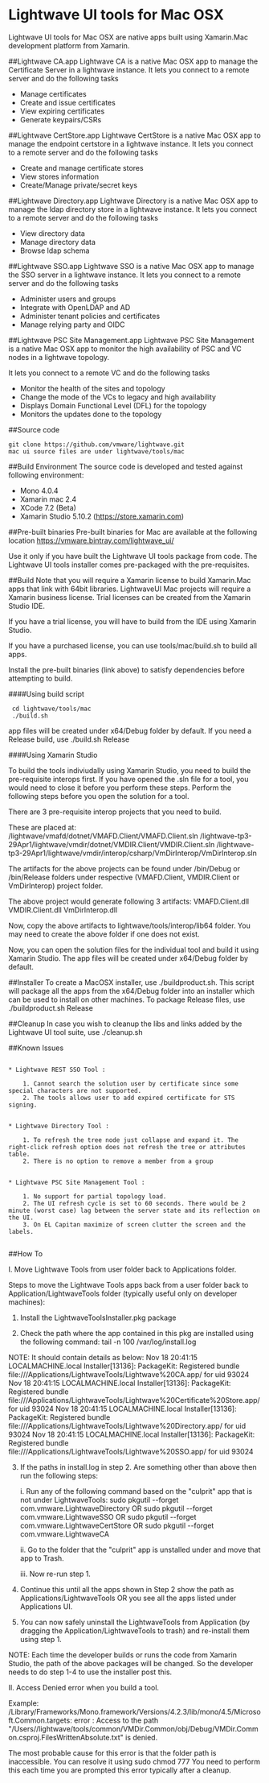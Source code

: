 # Lightwave UI tools for Mac OSX

Lightwave UI tools for Mac OSX are native apps built using Xamarin.Mac development platform from Xamarin.

##Lightwave CA.app
Lightwave CA is a native Mac OSX app to manage the Certificate Server in a lightwave instance.
It lets you connect to a remote server and do the following tasks

* Manage certificates
* Create and issue certificates
* View expiring certificates
* Generate keypairs/CSRs

##Lightwave CertStore.app
Lightwave CertStore is a native Mac OSX app to manage the endpoint certstore in a lightwave instance.
It lets you connect to a remote server and do the following tasks

* Create and manage certificate stores
* View stores information
* Create/Manage private/secret keys

##Lightwave Directory.app
Lightwave Directory is a native Mac OSX app to manage the ldap directory store in a lightwave instance.
It lets you connect to a remote server and do the following tasks

* View directory data
* Manage directory data
* Browse ldap schema

##Lightwave SSO.app
Lightwave SSO is a native Mac OSX app to manage the SSO server in a lightwave instance.
It lets you connect to a remote server and do the following tasks

* Administer users and groups
* Integrate with OpenLDAP and AD
* Administer tenant policies and certificates
* Manage relying party and OIDC

##Lightwave PSC Site Management.app
Lightwave PSC Site Management is a native Mac OSX app to monitor the high availability of PSC and 
VC nodes in a lightwave topology.

It lets you connect to a remote VC and do the following tasks

* Monitor the health of the sites and topology
* Change the mode of the VCs to legacy and high availability
* Displays Domain Functional Level (DFL) for the topology
* Monitors the updates done to the topology

##Source code
```
git clone https://github.com/vmware/lightwave.git
mac ui source files are under lightwave/tools/mac
```

##Build Environment
The source code is developed and tested against following environment:

* Mono 4.0.4
* Xamarin mac 2.4
* XCode 7.2 (Beta)
* Xamarin Studio 5.10.2 (https://store.xamarin.com)

##Pre-built binaries
Pre-built binaries for Mac are available at the following location
https://vmware.bintray.com/lightwave_ui/ 

Use it only if you have built the Lightwave UI tools package from code.
The Lightwave UI tools installer comes pre-packaged with the pre-requisites.

##Build
Note that you will require a Xamarin license to build Xamarin.Mac apps that link with 64bit libraries.
LightwaveUI Mac projects will require a Xamarin business license.
Trial licenses can be created from the Xamarin Studio IDE.

If you have a trial license, you will have to build from the IDE using Xamarin Studio.

If you have a purchased license, you can use tools/mac/build.sh to build all apps.

Install the pre-built binaries (link above) to satisfy dependencies before attempting to build.


####Using build script
```
 cd lightwave/tools/mac
 ./build.sh
```

app files will be created under x64/Debug folder by default. If you need a Release build, use ./build.sh Release

####Using Xamarin Studio

To build the tools indiviudally using Xamarin Studio, you need to build the pre-requisite interops first.
If you have opened the .sln file for a tool, you would need to close it before you perform these steps.
Perform the following steps before you open the solution for a tool.

There are 3 pre-requisite interop projects that you need to build. 

These are placed at:
/lightwave/vmafd/dotnet/VMAFD.Client/VMAFD.Client.sln
/lightwave-tp3-29Apr1/lightwave/vmdir/dotnet/VMDIR.Client/VMDIR.Client.sln
/lightwave-tp3-29Apr1/lightwave/vmdir/interop/csharp/VmDirInterop/VmDirInterop.sln

The artifacts for the above projects can be found under /bin/Debug or /bin/Release folders 
under respective (VMAFD.Client, VMDIR.Client or VmDirInterop) project folder.

The above project would generate following 3 artifacts:
VMAFD.Client.dll
VMDIR.Client.dll
VmDirInterop.dll

Now, copy the above artifacts to lightwave/tools/interop/lib64 folder.
You may need to create the above folder if one does not exist.

Now, you can open the solution files for the individual tool and build it using Xamarin Studio.
The app files will be created under x64/Debug folder by default.

##Installer
To create a MacOSX installer, use ./buildproduct.sh. This script will package all the apps 
from the x64/Debug folder into an installer which can be used to install on other machines. 
To package Release files, use ./buildproduct.sh Release 


##Cleanup
In case you wish to cleanup the libs and links added by the Lightwave UI tool suite, use ./cleanup.sh


##Known Issues

```

* Lightwave REST SSO Tool : 

	1. Cannot search the solution user by certificate since some special characters are not supported. 
	2. The tools allows user to add expired certificate for STS signing.


* Lightwave Directory Tool : 

	1. To refresh the tree node just collapse and expand it. The right-click refresh option does not refresh the tree or attributes table.
	2. There is no option to remove a member from a group


* Lightwave PSC Site Management Tool :  

	1. No support for partial topology load.
	2. The UI refresh cycle is set to 60 seconds. There would be 2 minute (worst case) lag between the server state and its reflection on the UI.
	3. On EL Capitan maximize of screen clutter the screen and the labels.
	
```

##How To

I. Move Lightwave Tools from user folder back to Applications folder.

Steps to move the Lightwave Tools apps back from a user folder back to
Application/LightwaveTools folder (typically useful only on developer
machines):

1. Install the LightwaveToolsInstaller.pkg package

2. Check the path where the app contained in this pkg are installed using
the following command:
tail -n 100 /var/log/install.log

NOTE: It should contain details as below:
Nov 18 20:41:15 LOCALMACHINE.local Installer[13136]: PackageKit:
Registered bundle file:///Applications/LightwaveTools/Lightwave%20CA.app/
for uid 93024
Nov 18 20:41:15 LOCALMACHINE.local Installer[13136]: PackageKit:
Registered bundle
file:///Applications/LightwaveTools/Lightwave%20Certificate%20Store.app/
for uid 93024
Nov 18 20:41:15 LOCALMACHINE.local Installer[13136]: PackageKit:
Registered bundle
file:///Applications/LightwaveTools/Lightwave%20Directory.app/ for uid
93024
Nov 18 20:41:15 LOCALMACHINE.local Installer[13136]: PackageKit:
Registered bundle file:///Applications/LightwaveTools/Lightwave%20SSO.app/
for uid 93024



3. If the paths in install.log in step 2. Are something other than above
then run the following steps:

	i. Run any of the following command based on the "culprit" app that is
not under LightwaveTools:
	   sudo pkgutil --forget com.vmware.LightwaveDirectory OR
	   sudo pkgutil --forget com.vmware.LightwaveSSO OR
	   sudo pkgutil --forget com.vmware.LightwaveCertStore OR
           sudo pkgutil --forget com.vmware.LightwaveCA

	ii. Go to the folder that the "culprit" app is unstalled under and move
that app to Trash.

	iii. Now re-run step 1.

4. Continue this until all the apps shown in Step 2 show the path as
Applications/LightwaveTools OR you see all the apps listed under
Applications UI.

5. You can now safely uninstall the LightwaveTools from Application (by
dragging the Application/LightwaveTools to trash) and re-install them
using step 1.


NOTE: Each time the developer builds or runs the code from Xamarin Studio,
the path of the above packages will be changed. So the developer needs to
do step 1-4 to use the installer post this.


II. Access Denied error when you build a tool.

Example:
/Library/Frameworks/Mono.framework/Versions/4.2.3/lib/mono/4.5/Microsoft.Common.targets: error : Access to the path "/Users/<username>/lightwave/tools/common/VMDir.Common/obj/Debug/VMDir.Common.csproj.FilesWrittenAbsolute.txt" is denied.

The most probable cause for this error is that the folder path is inaccessible.
You can resolve it using sudo chmod 777 <tools folder path>
You need to perform this each time you are prompted this error typically after a cleanup.

